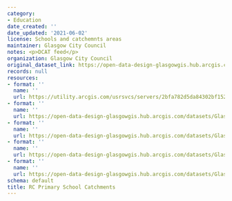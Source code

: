```yaml
---
category:
- Education
date_created: ''
date_updated: '2021-06-02'
license: Schools and catchemnts areas
maintainer: Glasgow City Council
notes: <p>DCAT feed</p>
organization: Glasgow City Council
original_dataset_link: https://open-data-design-glasgowgis.hub.arcgis.com/maps/GlasgowGIS::rc-primary-school-catchments-1
records: null
resources:
- format: ''
  name: ''
  url: https://utility.arcgis.com/usrsvcs/servers/2bfa782d5da84302bf15219e19a05112/rest/services/OPEN_DATA/Schools_Catchments_Open/MapServer/8
- format: ''
  name: ''
  url: https://open-data-design-glasgowgis.hub.arcgis.com/datasets/GlasgowGIS::rc-primary-school-catchments-1.geojson?outSR=%7B%22latestWkid%22%3A27700%2C%22wkid%22%3A27700%7D
- format: ''
  name: ''
  url: https://open-data-design-glasgowgis.hub.arcgis.com/datasets/GlasgowGIS::rc-primary-school-catchments-1.csv?outSR=%7B%22latestWkid%22%3A27700%2C%22wkid%22%3A27700%7D
- format: ''
  name: ''
  url: https://open-data-design-glasgowgis.hub.arcgis.com/datasets/GlasgowGIS::rc-primary-school-catchments-1.kml?outSR=%7B%22latestWkid%22%3A27700%2C%22wkid%22%3A27700%7D
- format: ''
  name: ''
  url: https://open-data-design-glasgowgis.hub.arcgis.com/datasets/GlasgowGIS::rc-primary-school-catchments-1.zip?outSR=%7B%22latestWkid%22%3A27700%2C%22wkid%22%3A27700%7D
schema: default
title: RC Primary School Catchments
---
```

